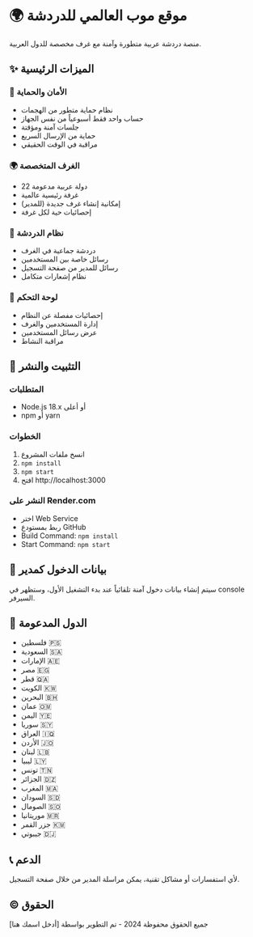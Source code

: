 # 🌍 موقع موب العالمي للدردشة

منصة دردشة عربية متطورة وآمنة مع غرف مخصصة للدول العربية.

## ✨ الميزات الرئيسية

### 🔐 الأمان والحماية
- نظام حماية متطور من الهجمات
- حساب واحد فقط أسبوعياً من نفس الجهاز
- جلسات آمنة ومؤقتة
- حماية من الإرسال السريع
- مراقبة في الوقت الحقيقي

### 🌍 الغرف المتخصصة
- 22 دولة عربية مدعومة
- غرفة رئيسية عالمية
- إمكانية إنشاء غرف جديدة (للمدير)
- إحصائيات حية لكل غرفة

### 💬 نظام الدردشة
- دردشة جماعية في الغرف
- رسائل خاصة بين المستخدمين
- رسائل للمدير من صفحة التسجيل
- نظام إشعارات متكامل

### 👑 لوحة التحكم
- إحصائيات مفصلة عن النظام
- إدارة المستخدمين والغرف
- عرض رسائل المستخدمين
- مراقبة النشاط

## 🚀 التثبيت والنشر

### المتطلبات
- Node.js 18.x أو أعلى
- npm أو yarn

### الخطوات
1. انسخ ملفات المشروع
2. `npm install`
3. `npm start`
4. افتح http://localhost:3000

### النشر على Render.com
- اختر Web Service
- ربط بمستودع GitHub
- Build Command: `npm install`
- Start Command: `npm start`

## 🔐 بيانات الدخول كمدير

سيتم إنشاء بيانات دخول آمنة تلقائياً عند بدء التشغيل الأول، وستظهر في console السيرفر.

## 🏴 الدول المدعومة

- فلسطين 🇵🇸
- السعودية 🇸🇦
- الإمارات 🇦🇪
- مصر 🇪🇬
- قطر 🇶🇦
- الكويت 🇰🇼
- البحرين 🇧🇭
- عمان 🇴🇲
- اليمن 🇾🇪
- سوريا 🇸🇾
- العراق 🇮🇶
- الأردن 🇯🇴
- لبنان 🇱🇧
- ليبيا 🇱🇾
- تونس 🇹🇳
- الجزائر 🇩🇿
- المغرب 🇲🇦
- السودان 🇸🇩
- الصومال 🇸🇴
- موريتانيا 🇲🇷
- جزر القمر 🇰🇲
- جيبوتي 🇩🇯

## 📞 الدعم

لأي استفسارات أو مشاكل تقنية، يمكن مراسلة المدير من خلال صفحة التسجيل.

## © الحقوق

جميع الحقوق محفوظة 2024 - تم التطوير بواسطة [أدخل اسمك هنا]
